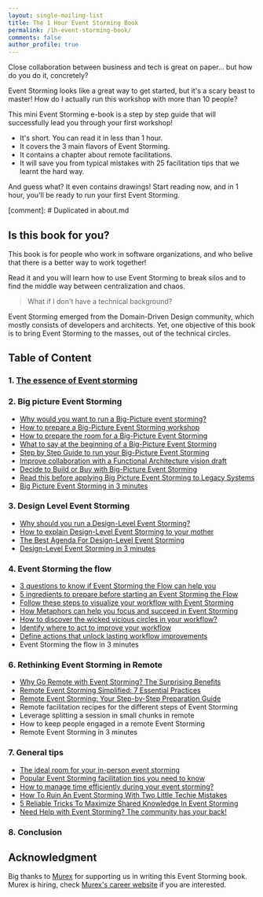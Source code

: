 ```yaml
---
layout: single-mailing-list
title: The 1 Hour Event Storming Book
permalink: /1h-event-storming-book/
comments: false
author_profile: true
---
```

Close collaboration between business and tech is great on paper... but how do you do it, concretely?

Event Storming looks like a great way to get started, but it's a scary beast to master! How do I actually run this workshop with more than 10 people?

This mini Event Storming e-book is a step by step guide that will successfully lead you through your first workshop!

* It's short. You can read it in less than 1 hour.
* It covers the 3 main flavors of Event Storming.
* It contains a chapter about remote facilitations.
* It will save you from typical mistakes with 25 facilitation tips that we learnt the hard way.

And guess what? It even contains drawings! Start reading now, and in 1 hour, you'll be ready to run your first Event Storming.

[comment]: # Duplicated in about.md
## Is this book for you?

This book is for people who work in software organizations, and who belive that there is a better way to work together!

Read it and you will learn how to use Event Storming to break silos and to find the middle way between centralization and chaos.

> What if I don't have a technical background?

Event Storming emerged from the Domain-Driven Design community, which mostly consists of developers and architects. Yet, one objective of this book is to bring Event Storming to the masses, out of the technical circles.

## Table of Content

### 1. [The essence of Event storming]({{site.url}}{{site.baseurl}}/foundations/essence-of-event-storming/)
### 2. Big picture Event Storming

- [Why would you want to run a Big-Picture event storming?]({{site.url}}{{site.baseurl}}/big%20picture/why-would-you-want-to-run-a-big-picture-event-storming/)
- [How to prepare a Big-Picture Event Storming workshop]({{site.url}}{{site.baseurl}}/foundations/how-to-prepare-a-ddd-big-picture-event-storming-workshop/)
- [How to prepare the room for a Big-Picture Event Storming]({{site.url}}{{site.baseurl}}/foundations/how-to-prepare-the-room-for-a-ddd-big-picture-event-storming/)
- [What to say at the beginning of a Big-Picture Event Storming]({{site.url}}{{site.baseurl}}/big%20picture/what-to-say-at-the-beginning-of-a-big-picture-event-storming-workshop/)
- [Step by Step Guide to run your Big-Picture Event Storming]({{site.url}}{{site.baseurl}}/big%20picture/step-by-step-guide-to-run-your-big-picture-event-storming/)
- [Improve collaboration with a Functional Architecture vision draft]({{site.url}}{{site.baseurl}}/big%20picture/improve-collaboration-with-a-functional-architecture-vision-draft/)
- [Decide to Build or Buy with Big-Picture Event Storming]({{site.url}}{{site.baseurl}}/big%20picture/decide-to-build-or-buy-with-big-picture-event-storming/)
- [Read this before applying Big Picture Event Storming to Legacy Systems]({{site.url}}{{site.baseurl}}/big%20picture/read-this-before-applying-big-picture-event-storming-to-legacy-systems/)
- [Big Picture Event Storming in 3 minutes]({{site.url}}{{site.baseurl}}/big%20picture/big-picture-event-storming-in-3-minutes/)

### 3. Design Level Event Storming

- [Why should you run a Design-Level Event Storming?]({{site.url}}{{site.baseurl}}/software%20design/why-should-you-run-a-design-level-event-storming/)
- [How to explain Design-Level Event Storming to your mother]({{site.url}}{{site.baseurl}}/software%20design/how-to-explain-design-level-event-storming-to-your-mother/)
- [The Best Agenda For Design-Level Event Storming]({{site.url}}{{site.baseurl}}/software%20design/the-best-agenda-for-design-level-event-storming/)
- [Design-Level Event Storming in 3 minutes]({{site.url}}{{site.baseurl}}/software%20design/design-level-event-storming-in-3-minutes/)

### 4. Event Storming the flow

- [3 questions to know if Event Storming the Flow can help you]({{site.url}}{{site.baseurl}}/workflow%20improvement/3-questions-to-know-if-event-storming-the-flow-could-help-you/)
- [5 ingredients to prepare before starting an Event Storming the Flow]({{site.url}}{{site.baseurl}}/workflow%20improvement/5-ingredients-to-prepare-before-starting-an-event-storming-the-flow/)
- [Follow these steps to visualize your workflow with Event Storming]({{site.url}}{{site.baseurl}}/workflow%20improvement/follow-these-steps-to-visualize-your-workflow-with-event-storming/)
- [How Metaphors can help you focus and succeed in Event Storming]({{site.url}}{{site.baseurl}}/workflow%20improvement/how-metaphors-can-help-you-focus-and-succeed-in-event-storming/)
- [How to discover the wicked vicious circles in your workflow?]({{site.url}}{{site.baseurl}}/workflow%20improvement/how-to-discover-the-wicked-vicious-circles-in-your-workflow/)
- [Identify where to act to improve your workflow]({{site.url}}{{site.baseurl}}/workflow%20improvement/identify-where-to-act-to-unlock-your-workflow/)
- [Define actions that unlock lasting workflow improvements]({{site.url}}{{site.baseurl}}/workflow%20improvement/define-actions-that-unlock-lasting-workflow-improvements/)
- Event Storming the flow in 3 minutes

### 6. Rethinking Event Storming in Remote

- [Why Go Remote with Event Storming? The Surprising Benefits]({{site.url}}{{site.baseurl}}/remote%20facilitation/why-go-remote-with-event-storming-the-surprising-benefits/)
- [Remote Event Storming Simplified: 7 Essential Practices]({{site.url}}{{site.baseurl}}/remote%20facilitation/remote-event-storming-simplified-7-essential-practices/)
- [Remote Event Storming: Your Step-by-Step Preparation Guide ]({{site.url}}{{site.baseurl}}/remote%20facilitation/remote-event-storming-your-step-by-step-preparation-guide/)
- Remote facilitation recipes for the different steps of Event Storming
- Leverage splitting a session in small chunks in remote
- How to keep people engaged in a remote Event Storming
- Remote Event Storming in 3 minutes

### 7. General tips

- [The ideal room for your in-person event storming]({{site.url}}{{site.baseurl}}/foundations/the-ideal-room-for-your-in-person-event-storming/)
- [Popular Event Storming facilitation tips you need to know]({{site.url}}{{site.baseurl}}/foundations/popular-event-storming-facilitation-tips-you-need-to-know/)
- [How to manage time efficiently during your event storming?]({{site.url}}{{site.baseurl}}/foundations/how-to-make-your-event-storming-time-efficient-and-sustainable/)
- [How To Ruin An Event Storming With Two Little Techie Mistakes]({{site.url}}{{site.baseurl}}/foundations/how-to-ruin-an-event-storming-with-two-little-techie-mistakes/)
- [5 Reliable Tricks To Maximize Shared Knowledge In Event Storming]({{site.url}}{{site.baseurl}}/foundations/5-reliable-tricks-to-maximize-shared-knowledge-in-event-storming/)
- [Need Help with Event Storming? The community has your back!]({{site.url}}{{site.baseurl}}/foundations/need-help-with-event-storming-the-community-has-your-back/)

### 8. Conclusion

## Acknowledgment
Big thanks to [Murex](https://www.murex.com) for supporting us in writing this Event Storming book.
Murex is hiring, check [Murex's career website](https://www.murex.com/en/careers/overview) if you are interested.